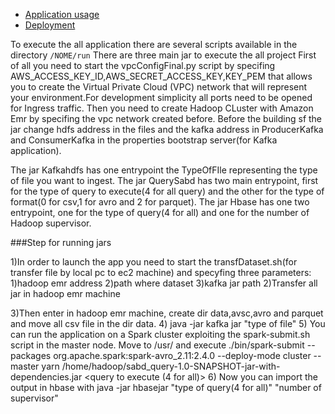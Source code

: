 * [Application usage](#application-usage)
* [Deployment](#aws-deployment)

To execute the all application there are several scripts available in the directory `/NOME/run`
There are three main jar to execute the all project
First of all you need to start the vpcConfigFinal.py script by specifing AWS_ACCESS_KEY_ID,AWS_SECRET_ACCESS_KEY,KEY_PEM that allows you to create the Virtual Private Cloud (VPC) network that will represent your environment.For development simplicity all ports need to be opened for Ingress traffic.
Then you need to create Hadoop CLuster with Amazon Emr by specifing the vpc network created before.
Before the building sf the jar change hdfs address in the files and the kafka address in ProducerKafka and ConsumerKafka in the properties bootstrap server(for Kafka application).

The jar Kafkahdfs has one entrypoint the TypeOfFIle representing the type of file you want to ingest.
The jar QuerySabd has two main entrypoint, first for the type of query to execute(4 for all query) and the other for the type of format(0 for csv,1 for avro and 2 for parquet).
The jar Hbase has one two entrypoint, one for the type of query(4 for all) and one for the number of Hadoop supervisor.

###Step for running jars

1)In order to launch the app you need to start the transfDataset.sh(for transfer file by local pc to ec2 machine) and specyfing three parameters:
        1)hadoop emr address
        2)path where dataset
        3)kafka jar path
2)Transfer all jar in hadoop emr machine

3)Then enter in hadoop emr machine, create dir data,avsc,avro and parquet and move all csv file in the dir data.
4) java -jar kafka jar "type of file"
5) You can run the application on a Spark cluster exploiting the spark-submit.sh script in the master node. Move to /usr/ and execute ./bin/spark-submit --packages org.apache.spark:spark-avro_2.11:2.4.0
                   --deploy-mode cluster --master yarn
                   /home/hadoop/sabd_query-1.0-SNAPSHOT-jar-with-dependencies.jar  <query to execute (4 for all)>   <file format>
6) Now you can import the output in hbase with java -jar hbasejar "type of query(4 for all)" "number of supervisor"


